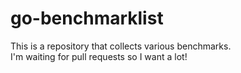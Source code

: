 go-benchmarklist
================
This is a repository that collects various benchmarks.  
I'm waiting for pull requests so I want a lot!
